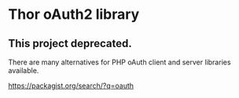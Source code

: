 # Thor oAuth2 library

## This project deprecated.

There are many alternatives for PHP oAuth client and server libraries available.

https://packagist.org/search/?q=oauth
